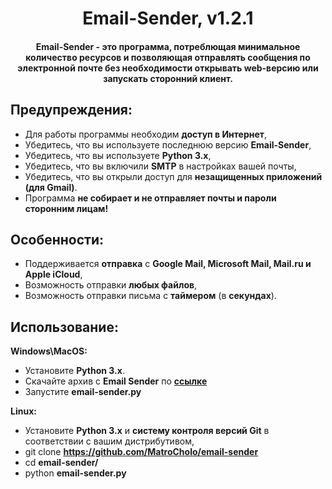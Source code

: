 <h1 align="center">Email-Sender, v1.2.1</h1>
<h4 align="center">Email-Sender - это программа, потреблющая минимальное количество ресурсов и позволяющая отправлять сообщения по электронной почте без необходимости открывать web-версию или запускать сторонний клиент.</h4>

## Предупреждения:
- Для работы программы необходим **доступ в Интернет**,
- Убедитесь, что вы используете последнюю версию **Email-Sender**,
- Убедитесь, что вы используете **Python 3.x**,
- Убедитесь, что вы включили **SMTP** в настройках вашей почты,
- Убедитесь, что вы открыли доступ для **незащищенных приложений (для Gmail)**.
- Программа **не собирает и не отправляет почты и пароли сторонним лицам!** 

## Особенности:
- Поддерживается **отправка** с **Google Mail, Microsoft Mail, Mail.ru и Apple iCloud**,
- Возможность отправки **любых файлов**,
- Возможность отправки письма с **таймером** (в **секундах**).

## Использование:

**Windows\MacOS:**
- Установите **Python 3.x**.
- Скачайте архив с **Email Sender** по **[ссылке](https://github.com/MatroCholo/email-sender)**
- Запустите **email-sender.py**

**Linux:**
- Установите **Python 3.x** и **систему контроля версий Git** в соответствии с вашим дистрибутивом,
- git clone **https://github.com/MatroCholo/email-sender**
- cd **email-sender/**
- python **email-sender.py**
